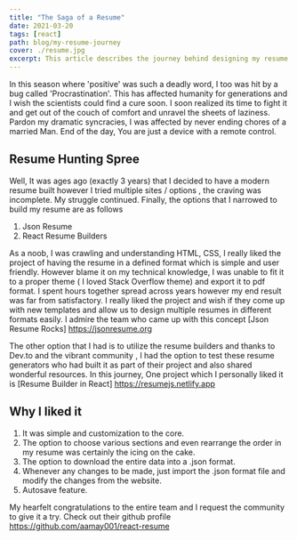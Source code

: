 ```yaml
---
title: "The Saga of a Resume"
date: 2021-03-20
tags: [react]
path: blog/my-resume-journey
cover: ./resume.jpg
excerpt: This article describes the journey behind designing my resume.
---
```

In this season where 'positive' was such a deadly word, I too was hit by a bug called 'Procrastination'. This has affected humanity for generations and I wish the scientists could find a cure soon. I soon realized its time to fight it and get out of the couch of comfort and unravel the sheets of laziness. Pardon my dramatic syncracies, I was affected by never ending chores of a married Man. End of the day, You are just a device with a remote control. 

## Resume Hunting Spree
Well, It was ages ago (exactly 3 years) that I decided to have a modern resume built however I tried multiple sites / options , the craving was incomplete. My struggle continued. Finally, the options that I narrowed to build my resume are as follows

1. Json Resume
2. React Resume Builders

As a noob, I was crawling and understanding HTML, CSS, I really liked the project of having the resume in a defined format which is simple and user friendly. However blame it on my technical knowledge, I was unable to fit it to a proper theme ( I loved Stack Overflow theme) and export it to pdf format. I spent hours together spread across years however my end result was far from satisfactory. I really liked the project and wish if they come up with new templates and allow us to design multiple resumes in different formats easily. I admire the team who came up with this concept [Json Resume Rocks] https://jsonresume.org

The other option that I had is to utilize the resume builders and thanks to Dev.to and the vibrant community , I had the option to test these resume generators who had built it as part of their project and also shared wonderful resources. In this journey, One project which I personally liked it is [Resume Builder in React] https://resumejs.netlify.app

## Why I liked it

1. It was simple and customization to the core.
2. The option to choose various sections and even rearrange the order in my resume was certainly the icing on the cake.
3. The option to download the entire data into a .json format.
4. Whenever any changes to be made, just import the .json format file and modify the changes from the website.
5. Autosave feature.

My hearfelt congratulations to the entire team and I request the community to give it a try. Check out their github profile https://github.com/aamay001/react-resume
